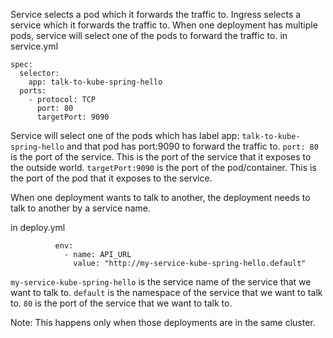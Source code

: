 Service selects a pod which it forwards the traffic to.
Ingress selects a service which it forwards the traffic to.
When one deployment has multiple pods, service will select one of the pods to forward the traffic to.
in service.yml
```agsl
spec:
  selector:
    app: talk-to-kube-spring-hello
  ports:
    - protocol: TCP
      port: 80
      targetPort: 9090
```

Service will select one of the pods which has label app: `talk-to-kube-spring-hello` and that pod has port:9090 to forward the traffic to.
`port: 80` is the port of the service. This is the port of the service that it exposes to the outside world.
`targetPort:9090` is the port of the pod/container. This is the port of the pod that it exposes to the service.

When one deployment wants to talk to another, the deployment needs to talk to another by a service name.

in deploy.yml
```agsl
          env:
            - name: API_URL
              value: "http://my-service-kube-spring-hello.default"
```
`my-service-kube-spring-hello` is the service name of the service that we want to talk to.
`default` is the namespace of the service that we want to talk to.
`80` is the port of the service that we want to talk to.

Note: This happens only when those deployments are in the same cluster.
